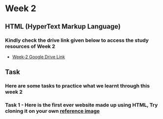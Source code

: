 # Week 2

## HTML (HyperText Markup Language)

### Kindly check the drive link given below to access the study resources of Week 2

- [Week-2 Google Drive Link](https://docs.google.com/document/d/1glOhR7p5DMIxQEMHlQrC2dm0HodmVR6fy9vSlKw3SYY/edit?usp=drive_link)

## Task

### Here are some tasks to practice what we learnt through this week 2

### Task 1 -  Here is the first ever website made up using HTML, Try cloning it on your own [reference image](http://info.cern.ch/hypertext/WWW/TheProject.html)

